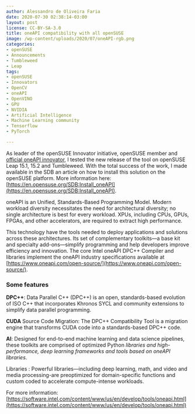 ```yaml
---
author: Alessandro de Oliveira Faria
date: 2020-07-30 02:38:14-03:00
layout: post
license: CC-BY-SA-3.0
title: oneAPI compatibility with all openSUSE
image: /wp-content/uploads/2020/07/oneAPI-rgb.png
categories:
- openSUSE
- Announcements
- Tumbleweed
- Leap
tags:
- openSUSE
- Innovators
- OpenCV
- oneAPI
- OpenVINO
- GPU
- NVIDIA
- Artificial Intelligence
- Machine Learning community 
- Tensorflow
- PyTorch 

---
```


As leader of the openSUSE Innovator initiative, openSUSE member and [official oneAPI innovator](https://devmesh.intel.com/users/alessandro-de-oliveira-faria), I tested the new release of the tool on openSUSE Leap 15.1, 15.2 and Tumbleweed. With the total success of the work, I made available in the SDB an article on how to install this solution on the openSUSE platform. More information here: [https://en.opensuse.org/SDB:Install_oneAPI](https://en.opensuse.org/SDB:Install_oneAPI).


oneAPI is an Unified, Standards-Based Programming Model. Modern workload diversity necessitates the need for architectural diversity; no single architecture is best for every workload. XPUs, including CPUs, GPUs, FPGAs, and other accelerators, are required to extract high performance.


This technology have the tools needed to deploy applications and solutions across these architectures. Its set of complementary toolkits—a base kit and specialty add-ons—simplify programming and help developers improve efficiency and innovation. The core Intel oneAPI DPC++ Compiler and libraries implement the oneAPI industry specifications available at [https://www.oneapi.com/open-source/](https://www.oneapi.com/open-source/). 

### Some features

**DPC++**: Data Parallel C++ (DPC++) is an open, standards-based evolution of ISO C++ that incorporates Khronos SYCL and community extensions to simplify data parallel programming.

**CUDA** Source Code Migration: The DPC++ Compatibility Tool is a migration engine that transforms CUDA code into a standards-based DPC++ code.

**AI**: Designed for end-to-end machine learning and data science pipelines, these toolkits are comprised of optimized Python *libraries and high-performance, deep learning frameworks and tools based on oneAPI libraries*.

Libraries : Powerful libraries—including deep learning, math, and video and media processing-are preoptimized for domain-specific functions and custom coded to accelerate compute-intense workloads.

For more information:
[https://software.intel.com/content/www/us/en/develop/tools/oneapi.html](https://software.intel.com/content/www/us/en/develop/tools/oneapi.html)
